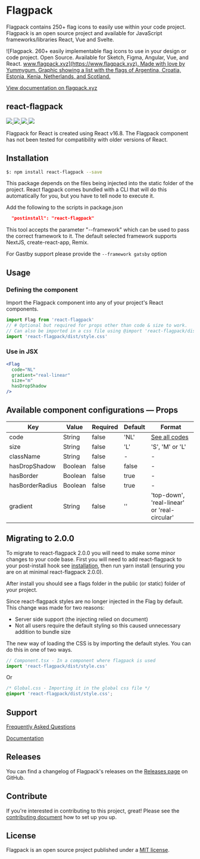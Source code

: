 # Flagpack

Flagpack contains 250+ flag icons to easily use within your code project. Flagpack is an open source project and available for JavaScript frameworks/libraries React, Vue and Svelte.

![Flagpack. 260+ easily implementable flag icons to use in your design or code project. Open Source. Available for Sketch, Figma, Angular, Vue, and React. [www.flagpack.xyz](https://www.flagpack.xyz). Made with love by Yummygum. Graphic showing a list with the flags of Argentina, Croatia, Estonia, Kenia, Netherlands, and Scotland.](https://flagpack.xyz/meta-image.png)

[View documentation on flagpack.xyz](https://flagpack.xyz/docs/)

## react-flagpack
<p>
  <a href="https://www.npmjs.com/package/react-flagpack" target="_blank">
    <img src="https://img.shields.io/npm/v/react-flagpack.svg?style=flat" />
  </a>
  <a href="https://www.npmjs.com/package/react-flagpack" target="_blank">
    <img src="https://img.shields.io/npm/dt/react-flagpack.svg?style=flat" />
  </a>
  <a href="https://github.com/sponsors/Yummygum" target="_blank">
    <img src="https://img.shields.io/badge/Support-♥-E94AAA"  />
  </a>
  <a href="https://twitter.com/flagpack" target="_blank">
    <img src="https://img.shields.io/twitter/follow/flagpack.svg?style=social&label=follow"  />
  </a>
</p>

Flagpack for React is created using React v16.8. The Flagpack component has not been tested for compatibility with older versions of React.

## Installation

```bash
$: npm install react-flagpack --save
```

This package depends on the files being injected into the static folder of the project.
React flagpack comes bundled with a CLI that will do this automatically for you, but you have to tell node to execute it.

Add the following to the scripts in package.json

```json
  "postinstall": "react-flagpack"
```


This tool accepts the parameter "--framework" which can be used to pass the correct framework to it.
The default selected framework supports NextJS, create-react-app, Remix.

For Gastby support please provide the `--framework gatsby` option

## Usage

### Defining the component
Import the Flagpack component into any of your project's React components.
```js
import Flag from 'react-flagpack'
// # Optional but required for props other than code & size to work.
// Can also be imported in a css file using @import 'react-flagpack/dist/style.css';
import 'react-flagpack/dist/style.css'
```

### Use in JSX
```jsx
<Flag
  code="NL"
  gradient="real-linear"
  size="m"
  hasDropShadow
/>
```

## Available component configurations — Props

| Key   | Value   | Required | Default | Format |
|-------|-------|------|------|------|
| code |  String | false | 'NL' | [See all codes](https://flagpack.xyz/docs/flag-index/) |
| size |  String | false | 'L' | 'S', 'M' or 'L' |
| className |  String | false | - | - |
| hasDropShadow |  Boolean | false | false | - |
| hasBorder |  Boolean | false | true | - |
| hasBorderRadius | Boolean | false | true | - |
| gradient |  String | false | '' | 'top-down', 'real-linear' or 'real-circular' |

## Migrating to 2.0.0
To migrate to react-flagpack 2.0.0 you will need to make some minor changes to your code base. First you will need to add react-flagpack to your post-install hook see [installation](#installation), then run yarn install (ensuring you are on at minimal react-flagpack 2.0.0).

After install you should see a flags folder in the public (or static) folder of your project.

Since react-flagpack styles are no longer injected in the Flag by default.
This change was made for two reasons:
- Server side support (the injecting relied on document)
- Not all users require the default styling so this caused unnecessary addition to bundle size

The new way of loading the CSS is by importing the default styles. You can do this in one of two ways.
```ts
// Component.tsx - In a component where flagpack is used
import 'react-flagpack/dist/style.css'
```

Or

```css
/* Global.css - Importing it in the global css file */
@import 'react-flagpack/dist/style.css';
```

## Support

[Frequently Asked Questions](https://flagpack.xyz/support/)

[Documentation](https://flagpack.xyz/docs/)

## Releases

You can find a changelog of Flagpack's releases on the [Releases page](https://github.com/Yummygum/react-flagpack/releases) on GitHub.

## Contribute

If you're interested in contributing to this project, great! Please see the [contributing document](CONTRIBUTING.md) how to set up you up.

## License

Flagpack is an open source project published under a [MIT license](LICENSE).
